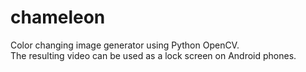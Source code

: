 # chameleon
Color changing image generator using Python OpenCV.\
The resulting video can be used as a lock screen on Android phones.
